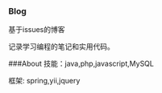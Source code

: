 ### Blog
基于issues的博客

记录学习编程的笔记和实用代码。

###About
技能：java,php,javascript,MySQL

框架: spring,yii,jquery
